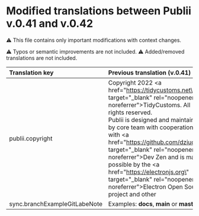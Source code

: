 # Modified translations between Publii v.0.41 and v.0.42

⚠️ This file contains only important modifications with context changes. 

⚠️ Typos or semantic improvements are not included.
⚠️ Added/removed translations are not included.


| Translation key                           | Previous translation (v.0.41) | New translation (v.0.42) |
| :---------------------------------------- | :---------------------------- | :----------------------- |
| publii.copyright   | Copyright 2022 <a href=\"https://tidycustoms.net\" target=\"_blank\" rel=\"noopener noreferrer\">TidyCustoms</a>. All rights reserved.<br>Publii is designed and maintained by core team with cooperation with <a href=\"https://github.com/dziudek\" target=\"_blank\" rel=\"noopener noreferrer\">Dev Zen</a> and is made possible by the <a href=\"https://electronjs.org\" target=\"_blank\" rel=\"noopener noreferrer\">Electron</a> Open Source project and other  | Copyright 2022 <a href=\"https://tidycustoms.net\" target=\"_blank\" rel=\"noopener noreferrer\">TidyCustoms</a>. All rights reserved.<br>Publii is designed and maintained by core team and is made possible by the <a href=\"https://electronjs.org\" target=\"_blank\" rel=\"noopener noreferrer\">Electron</a> Open Source project and other  |
| sync.branchExampleGitLabeNote                  | Examples: <strong>docs</strong>, <strong>main</strong> or <strong>master</strong>. | Example: <strong>main</strong> |
